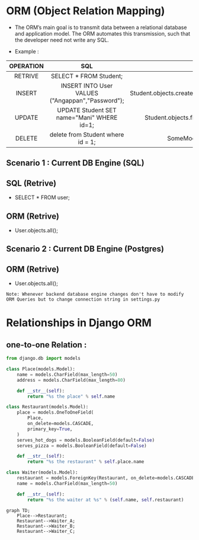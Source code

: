 # **ORM (Object Relation Mapping)**

-  The ORM’s main goal is to transmit data between a relational database and application model. The ORM automates this transmission, such that the developer need not write any SQL.

- Example :

OPERATION | SQL | ORM |
:---:|:---:|:---:|
|RETRIVE| SELECT * FROM Student;|Student.objects.all() |
|INSERT| INSERT INTO User VALUES ("Angappan","Password"); | Student.objects.create(name="Angappan",password="Password")|
|UPDATE| UPDATE Student SET name="Mani" WHERE id=1; | Student.objects.filter(id=1).update(password="12345")|
|DELETE| delete from Student where id = 1; |SomeModel.objects.filter(id=id).delete()|

## __Scenario 1 :__ Current DB Engine (SQL)

## SQL (Retrive)

- SELECT * FROM user;

## ORM (Retrive)
- User.objects.all();

## __Scenario 2 :__ Current DB Engine (Postgres)

## ORM (Retrive)
- User.objects.all();

`Note: Whenever backend database engine changes don't have to modify ORM Queries but to change connection string in settings.py`


# Relationships in Django ORM

## __one-to-one Relation__ :

```python
from django.db import models

class Place(models.Model):
    name = models.CharField(max_length=50)
    address = models.CharField(max_length=80)

    def __str__(self):
        return "%s the place" % self.name

class Restaurant(models.Model):
    place = models.OneToOneField(
        Place,
        on_delete=models.CASCADE,
        primary_key=True,
    )
    serves_hot_dogs = models.BooleanField(default=False)
    serves_pizza = models.BooleanField(default=False)

    def __str__(self):
        return "%s the restaurant" % self.place.name

class Waiter(models.Model):
    restaurant = models.ForeignKey(Restaurant, on_delete=models.CASCADE)
    name = models.CharField(max_length=50)

    def __str__(self):
        return "%s the waiter at %s" % (self.name, self.restaurant)
```



```mermaid
graph TD;
    Place-->Restaurant;
    Restaurant-->Waiter_A;
    Restaurant-->Waiter_B;
    Restaurant-->Waiter_C;
```

